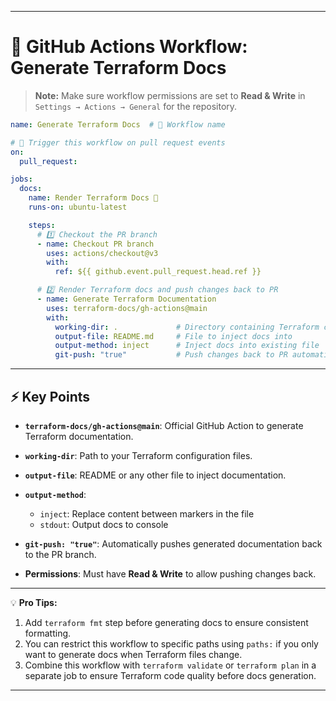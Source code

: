 
---

# 📄 GitHub Actions Workflow: Generate Terraform Docs

> **Note:** Make sure workflow permissions are set to **Read & Write** in
> `Settings → Actions → General` for the repository.

```yaml
name: Generate Terraform Docs  # 🌟 Workflow name

# 🔔 Trigger this workflow on pull request events
on:
  pull_request:

jobs:
  docs:
    name: Render Terraform Docs 📝
    runs-on: ubuntu-latest

    steps:
      # 1️⃣ Checkout the PR branch
      - name: Checkout PR branch
        uses: actions/checkout@v3
        with:
          ref: ${{ github.event.pull_request.head.ref }}

      # 2️⃣ Render Terraform docs and push changes back to PR
      - name: Generate Terraform Documentation
        uses: terraform-docs/gh-actions@main
        with:
          working-dir: .             # Directory containing Terraform code
          output-file: README.md     # File to inject docs into
          output-method: inject      # Inject docs into existing file
          git-push: "true"           # Push changes back to PR automatically
```

---

## ⚡ Key Points

* **`terraform-docs/gh-actions@main`**: Official GitHub Action to generate Terraform documentation.
* **`working-dir`**: Path to your Terraform configuration files.
* **`output-file`**: README or any other file to inject documentation.
* **`output-method`**:

  * `inject`: Replace content between markers in the file
  * `stdout`: Output docs to console
* **`git-push: "true"`**: Automatically pushes generated documentation back to the PR branch.
* **Permissions**: Must have **Read & Write** to allow pushing changes back.

---

💡 **Pro Tips:**

1. Add `terraform fmt` step before generating docs to ensure consistent formatting.
2. You can restrict this workflow to specific paths using `paths:` if you only want to generate docs when Terraform files change.
3. Combine this workflow with `terraform validate` or `terraform plan` in a separate job to ensure Terraform code quality before docs generation.

---
